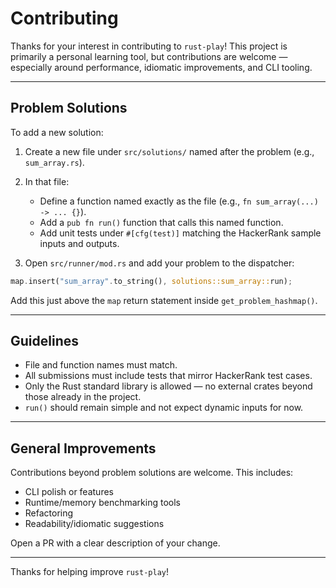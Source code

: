 # Contributing

Thanks for your interest in contributing to `rust-play`! This project is primarily a personal learning tool, but contributions are welcome — especially around performance, idiomatic improvements, and CLI tooling.

---

## Problem Solutions

To add a new solution:

1. Create a new file under `src/solutions/` named after the problem (e.g., `sum_array.rs`).
2. In that file:

   * Define a function named exactly as the file (e.g., `fn sum_array(...) -> ... {}`).
   * Add a `pub fn run()` function that calls this named function.
   * Add unit tests under `#[cfg(test)]` matching the HackerRank sample inputs and outputs.
3. Open `src/runner/mod.rs` and add your problem to the dispatcher:

```rust
map.insert("sum_array".to_string(), solutions::sum_array::run);
```

Add this just above the `map` return statement inside `get_problem_hashmap()`.

---

## Guidelines

* File and function names must match.
* All submissions must include tests that mirror HackerRank test cases.
* Only the Rust standard library is allowed — no external crates beyond those already in the project.
* `run()` should remain simple and not expect dynamic inputs for now.

---

## General Improvements

Contributions beyond problem solutions are welcome. This includes:

* CLI polish or features
* Runtime/memory benchmarking tools
* Refactoring
* Readability/idiomatic suggestions

Open a PR with a clear description of your change.

---

Thanks for helping improve `rust-play`!
